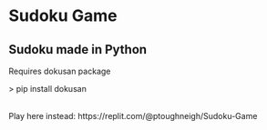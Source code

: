 # Sudoku Game
## Sudoku made in Python
<p>Requires dokusan package</p>
> pip install dokusan
<p><br>Play here instead: https://replit.com/@ptoughneigh/Sudoku-Game</p>
